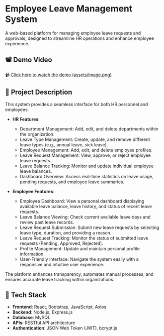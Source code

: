 # Employee Leave Management System

A web-based platform for managing employee leave requests and approvals, designed to streamline HR operations and enhance employee experience.

## 📽️ Demo Video

📹 [Click here to watch the demo (assets/image.png)](https://drive.google.com/file/d/1ryl6mme42w7gkSnQ041w7Vs6QtHliRBh/view?usp=sharing)  

## 📝 Project Description

This system provides a seamless interface for both HR personnel and employees:

- **HR Features**:
  - Department Management: Add, edit, and delete departments within the organization.
  - Leave Type Management: Create, update, and remove different leave types (e.g., annual leave, sick leave).
  - Employee Management: Add, edit, and delete employee profiles.
  - Leave Request Management: View, approve, or reject employee leave requests.
  - Leave Balance Tracking: Monitor and update individual employee leave balances.
  - Dashboard Overview: Access real-time statistics on leave usage, pending requests, and employee leave summaries. 

- **Employee Features**:
  - Employee Dashboard: View a personal dashboard displaying available leave balance, leave history, and status of recent leave requests.
  - Leave Balance Viewing: Check current available leave days and review past leave records.
  - Leave Request Submission: Submit new leave requests by selecting leave type, duration, and providing a reason.
  - Leave Request Tracking: Monitor the status of submitted leave requests (Pending, Approved, Rejected).
  - Profile Management: Update and maintain personal profile information.
  - User-Friendly Interface: Navigate the system easily with a responsive and intuitive user experience. 

The platform enhances transparency, automates manual processes, and ensures accurate leave tracking within organizations.

## 🚀 Tech Stack

- **Frontend**: React, Bootstrap, JavaScript, Axios  
- **Backend**: Node.js, Express.js  
- **Database**: MySQL  
- **APIs**: RESTful API architecture  
- **Authentication**: JSON Web Token (JWT), bcrypt.js
